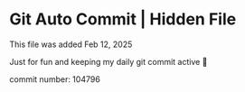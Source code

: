 # Git Auto Commit | Hidden File

This file was added Feb 12, 2025

Just for fun and keeping my daily git commit active 🤪

commit number: 104796
